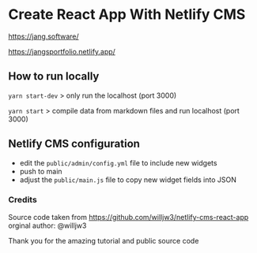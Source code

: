 # Create React App With Netlify CMS

https://jang.software/

https://jangsportfolio.netlify.app/

## How to run locally

`yarn start-dev` > only run the localhost (port 3000)

`yarn start` > compile data from markdown files and run localhost (port 3000)

## Netlify CMS configuration

- edit the `public/admin/config.yml` file to include new widgets
- push to main
- adjust the `public/main.js` file to copy new widget fields into JSON

### Credits

Source code taken from https://github.com/willjw3/netlify-cms-react-app
orginal author: @willjw3

Thank you for the amazing tutorial and public source code
